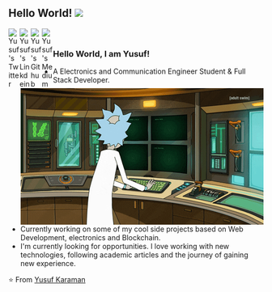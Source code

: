 ## Hello World! <img src="https://raw.githubusercontent.com/yusufokaraman/yusufokaraman/master/gifs/Hi.gif" width="30px"></h2>

<a href="https://twitter.com/yusufokaraman">
  <img align="left" alt="Yusuf's Twitter" width="22px" src="https://cdn.jsdelivr.net/npm/simple-icons@v3/icons/twitter.svg" />
</a>
<a href="https://www.linkedin.com/in/yusufokaraman/">
  <img align="left" alt="Yusuf's Linkdein" width="22px" src="https://cdn.jsdelivr.net/npm/simple-icons@v3/icons/linkedin.svg" />
</a>
<a href="https://github.com/yusufokaraman">
  <img align="left" alt="Yusuf's Github" width="22px" src="https://cdn.jsdelivr.net/npm/simple-icons@v3/icons/github.svg" />
</a>

<a href="https://medium.com/@yusufokaraman">
  <img align="left" alt="Yusuf's Medium" width="22px" src="https://cdn.jsdelivr.net/npm/simple-icons@v3/icons/medium.svg" />
</a>

<br />
<img align="right" alt="GIF" src="https://github.com/yusufokaraman/yusufokaraman/blob/master/rick.gif" />

### Hello World, I am Yusuf!
- A Electronics and Communication Engineer Student & Full Stack Developer.
- Currently working on some of my cool side projects based on Web Development, electronics and Blockchain.
- I'm currently looking for opportunities. I love working with new technologies, following academic articles and the journey of gaining new experience.



⭐️ From [Yusuf Karaman](https://github.com/yusufokaraman)
